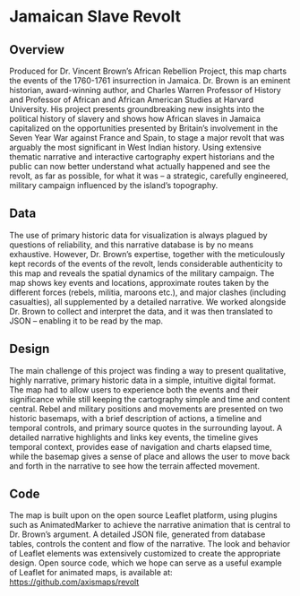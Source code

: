 # Jamaican Slave Revolt

## Overview
Produced for Dr. Vincent Brown’s African Rebellion Project, this map charts the events of the 1760-1761 insurrection in Jamaica. Dr. Brown is an eminent historian, award-winning author, and Charles Warren Professor of History and Professor of African and African American Studies at Harvard University. His project presents groundbreaking new insights into the political history of slavery and shows how African slaves in Jamaica capitalized on the opportunities presented by Britain’s involvement in the Seven Year War against France and Spain, to stage a major revolt that was arguably the most significant in West Indian history. Using extensive thematic narrative and interactive cartography expert historians and the public can now better understand what actually happened and see the revolt, as far as possible, for what it was – a strategic, carefully engineered, military campaign influenced by the island’s topography.

## Data
The use of primary historic data for visualization is always plagued by questions of reliability, and this narrative database is by no means exhaustive. However, Dr. Brown’s expertise, together with the meticulously kept records of the events of the revolt, lends considerable authenticity to this map and reveals the spatial dynamics of the military campaign. The map shows key events and locations, approximate routes taken by the different forces (rebels, militia, maroons etc.), and major clashes (including casualties), all supplemented by a detailed narrative. We worked alongside Dr. Brown to collect and interpret the data, and it was then translated to JSON – enabling it to be read by the map.

## Design
The main challenge of this project was finding a way to present qualitative, highly narrative, primary historic data in a simple, intuitive digital format. The map had to allow users to experience both the events and their significance while still keeping the cartography simple and time and content central. Rebel and military positions and movements are presented on two historic basemaps, with a brief description of actions, a timeline and temporal controls, and primary source quotes in the surrounding layout. A detailed narrative highlights and links key events, the timeline gives temporal context, provides ease of navigation and charts elapsed time, while the basemap gives a sense of place and allows the user to move back and forth in the narrative to see how the terrain affected movement. 

## Code
The map is built upon on the open source Leaflet platform, using plugins such as AnimatedMarker to achieve the narrative animation that is central to Dr. Brown’s argument. A detailed JSON file, generated from database tables, controls the content and flow of the narrative. The look and behavior of Leaflet elements was extensively customized to create the appropriate design. Open source code, which we hope can serve as a useful example of Leaflet for animated maps, is available at: https://github.com/axismaps/revolt